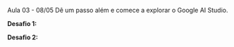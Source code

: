 Aula 03 - 08/05
Dê um passo além e comece a explorar o Google AI Studio.

**Desafio 1:**

**Desafio 2:**
